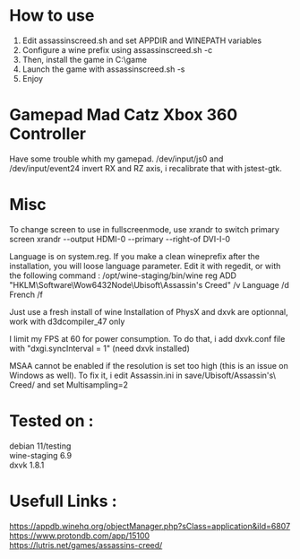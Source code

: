 # How to use

1) Edit assassinscreed.sh and set APPDIR and WINEPATH variables
2) Configure a wine prefix using assassinscreed.sh -c
3) Then, install the game in C:\game
4) Launch the game with assassinscreed.sh -s
5) Enjoy

# Gamepad Mad Catz Xbox 360 Controller

Have some trouble whith my gamepad. /dev/input/js0 and /dev/input/event24 invert RX and RZ axis, i recalibrate that with jstest-gtk.

# Misc

To change screen to use in fullscreenmode, use xrandr to switch primary screen
  xrandr --output HDMI-0 --primary --right-of DVI-I-0

Language is on system.reg. If you make a clean wineprefix after the installation, you will loose language parameter. Edit it with regedit, or with the following command :
/opt/wine-staging/bin/wine reg ADD "HKLM\Software\Wow6432Node\Ubisoft\Assassin's Creed" /v Language /d French /f

Just use a fresh install of wine
Installation of PhysX and dxvk are optionnal, work with d3dcompiler_47 only

I limit my FPS at 60 for power consumption. To do that, i add dxvk.conf file with "dxgi.syncInterval = 1" (need dxvk installed)

MSAA cannot be enabled if the resolution is set too high (this is an issue on Windows as well). To fix it, i edit Assassin.ini  in save/Ubisoft/Assassin\'s\ Creed/ and set Multisampling=2

# Tested on :

debian 11/testing \
wine-staging 6.9 \
dxvk 1.8.1

# Usefull Links :

https://appdb.winehq.org/objectManager.php?sClass=application&iId=6807 \
https://www.protondb.com/app/15100 \
https://lutris.net/games/assassins-creed/
